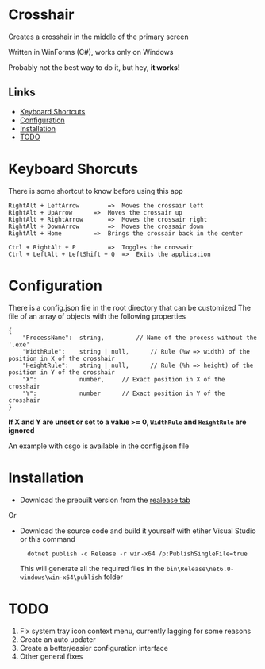 # Crosshair

Creates a crosshair in the middle of the primary screen

Written in WinForms (C#), works only on Windows

Probably not the best way to do it, but hey, **it works!**

## Links

* [Keyboard Shortcuts](#keyboardshortcuts)
* [Configuration](#configuration)
* [Installation](#installation)
* [TODO](#todo)

# Keyboard Shorcuts	
There is some shortcut to know before using this app

	RightAlt + LeftArrow 		=> 	Moves the crossair left
	RightAlt + UpArrow 		=> 	Moves the crossair up
	RightAlt + RightArrow 		=> 	Moves the crossair right
	RightAlt + DownArrow 		=> 	Moves the crossair down
	RightAlt + Home			=> 	Brings the crossair back in the center

	Ctrl + RightAlt + P     	=> 	Toggles the crossair
	Ctrl + LeftAlt + LeftShift + Q 	=>	Exits the application

# Configuration
There is a config.json file in the root directory that can be customized
The file of an array of objects with the following properties

	{
		"ProcessName": 	string,			// Name of the process without the '.exe'
		"WidthRule": 	string | null,		// Rule (%w => width) of the position in X of the crosshair
		"HeightRule": 	string | null,		// Rule (%h => height) of the position in Y of the crosshair
		"X":			number, 	// Exact position in X of the crosshair
		"Y":			number		// Exact position in Y of the crosshair
	}

**If X and Y are unset or set to a value >= 0, `WidthRule` and `HeightRule` are ignored** 

An example with csgo is available in the config.json file

# Installation

* Download the prebuilt version from the [realease tab](https://github.com/Unimat45/Crosshair/releases)

Or

* Download the source code and build it yourself with etiher Visual Studio or this command

		dotnet publish -c Release -r win-x64 /p:PublishSingleFile=true 
	This will generate all the required files in the `bin\Release\net6.0-windows\win-x64\publish` folder

# TODO

1. Fix system tray icon context menu, currently lagging for some reasons
2. Create an auto updater
3. Create a better/easier configuration interface
4. Other general fixes
